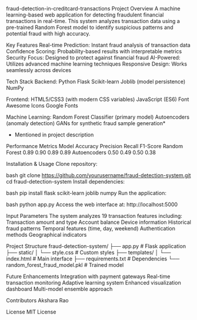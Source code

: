 fraud-detection-in-creditcard-transactions
Project Overview
A machine learning-based web application for detecting fraudulent financial transactions in real-time. This system analyzes transaction data using a pre-trained Random Forest model to identify suspicious patterns and potential fraud with high accuracy.

Key Features
Real-time Prediction: Instant fraud analysis of transaction data
Confidence Scoring: Probability-based results with interpretable metrics
Security Focus: Designed to protect against financial fraud
AI-Powered: Utilizes advanced machine learning techniques
Responsive Design: Works seamlessly across devices

Tech Stack
Backend:
Python Flask
Scikit-learn
Joblib (model persistence)
NumPy

Frontend:
HTML5/CSS3 (with modern CSS variables)
JavaScript (ES6)
Font Awesome Icons
Google Fonts

Machine Learning:
Random Forest Classifier (primary model)
Autoencoders (anomaly detection)
GANs for synthetic fraud sample generation*

* Mentioned in project description

Performance Metrics
Model	Accuracy	Precision	Recall	F1-Score
Random Forest	0.89	0.90	0.89	0.89
Autoencoders	0.50	0.49	0.50	0.38

Installation & Usage
Clone repository:

bash
git clone https://github.com/yourusername/fraud-detection-system.git
cd fraud-detection-system
Install dependencies:

bash
pip install flask scikit-learn joblib numpy
Run the application:

bash
python app.py
Access the web interface at: http://localhost:5000

Input Parameters
The system analyzes 19 transaction features including:
Transaction amount and type
Account balance
Device information
Historical fraud patterns
Temporal features (time, day, weekend)
Authentication methods
Geographical indicators

Project Structure
fraud-detection-system/
├── app.py                 # Flask application
├── static/
│   └── style.css          # Custom styles
├── templates/
│   └── index.html         # Main interface
├── requirements.txt       # Dependencies
└── random_forest_fraud_model.pkl  # Trained model

Future Enhancements
Integration with payment gateways
Real-time transaction monitoring
Adaptive learning system
Enhanced visualization dashboard
Multi-model ensemble approach

Contributors
Akshara Rao

License
MIT License
